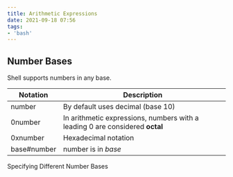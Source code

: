 ```yaml
---
title: Arithmetic Expressions
date: 2021-09-18 07:56
tags:
- 'bash'
---
```


## Number Bases

Shell supports numbers in any base.

| Notation     | Description                                                                  |
|--------------|------------------------------------------------------------------------------|
| number       | By default uses decimal (base 10)                                            |
| 0number      | In arithmetic expressions, numbers with a leading 0 are considered **octal** |
| 0xnumber     | Hexadecimal notation                                                         |
| base\#number | number is in *base*                                                          |

Specifying Different Number Bases
